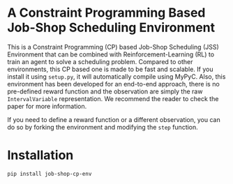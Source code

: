 # A Constraint Programming Based Job-Shop Scheduling Environment

This is a Constraint Programming (CP) based Job-Shop Scheduling (JSS) Environment that can be combined with Reinforcement-Learning (RL) to train an agent to solve a scheduling problem.
Compared to other environments, this CP based one is made to be fast and scalable.
If you install it using `setup.py`, it will automatically compile using MyPyC. 
Also, this environment has been developed for an end-to-end approach, there is no pre-defined reward function and the observation are simply the raw `IntervalVariable` representation.
We recommend the reader to check the paper for more information.

If you need to define a reward function or a different observation, you can do so by forking the environment and modifying the `step` function.

# Installation

```bash
pip install job-shop-cp-env
```